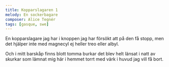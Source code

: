 ```yaml
---
title: Kopparslagaren 1
melody: En sockerbagare
composer: Alice Tegnér
tags: [gasque, swe]
---
```


En kopparslagare jag har i knoppen
jag har försökt att på den få stopp, men
det hjälper inte med magnecyl
ej heller treo eller albyl.

Och i mitt barskåp finns blott tomma burkar
det blev helt länsat i natt av skurkar
som lämnat mig här i hemmet torrt
med värk i huvud jag vill få bort.
